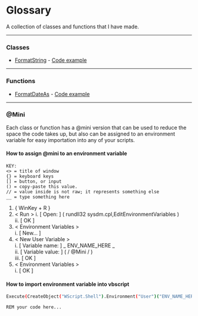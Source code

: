 # Glossary
A collection of classes and functions that I have made.

---
### Classes
- [FormatString](./FormatString.vbs) - [Code example](./FormatString.use.vbs)

---
### Functions
- [FormatDateAs](./FormatDateAs.vbs) - [Code example](./FormatDateAs.use.vbs)

---
### @Mini
Each class or function has a @mini version that can be used to reduce the space the code takes up, but also can be assigned to an environment variable for easy importation into any of your scripts.
#### How to assign @mini to an environment variable
```
KEY:
<> = title of window
{} = keyboard keys
[] = button, or input
() = copy-paste this value.
// = value inside is not raw; it represents something else
__ = type something here
```

1. { WinKey + R }
2. \< Run >
   i. [ Open: ] ( rundll32 sysdm.cpl,EditEnvironmentVariables )  
   ii. [ OK ]  
3. \< Environment Variables >  
   i. [ New... ]  
4. \< New User Variable >  
   i. [ Variable name: ] _ ENV_NAME_HERE _  
   ii. [ Variable value: ] ( / @Mini / )  
   iii. [ OK ]   
5. \< Environment Variables >  
   i. [ OK ]  

#### How to import environment variable into vbscript
```Bash
Execute(CreateObject("WScript.Shell").Environment("User")("ENV_NAME_HERE"))

REM your code here...
```
